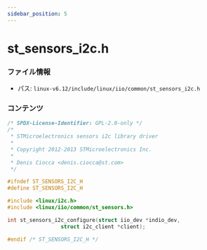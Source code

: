 ```yaml
---
sidebar_position: 5
---
```

# st_sensors_i2c.h

### ファイル情報

- パス: `linux-v6.12/include/linux/iio/common/st_sensors_i2c.h`

### コンテンツ

```h
/* SPDX-License-Identifier: GPL-2.0-only */
/*
 * STMicroelectronics sensors i2c library driver
 *
 * Copyright 2012-2013 STMicroelectronics Inc.
 *
 * Denis Ciocca <denis.ciocca@st.com>
 */

#ifndef ST_SENSORS_I2C_H
#define ST_SENSORS_I2C_H

#include <linux/i2c.h>
#include <linux/iio/common/st_sensors.h>

int st_sensors_i2c_configure(struct iio_dev *indio_dev,
			     struct i2c_client *client);

#endif /* ST_SENSORS_I2C_H */

```
